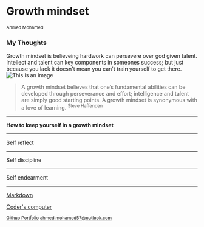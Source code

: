 # Growth mindset 
<sup> Ahmed Mohamed </sup>
### My Thoughts
Growth mindset is believeing hardwork can persevere over god given talent. Intellect and talent can key components in someones success; but just because you lack it doesn't mean you can't train yourself to get there. 
![This is an image](https://miro.medium.com/max/1332/1*PQBc8JCD5yu4x2wxCCGU1g.png)
> A growth mindset believes that one’s fundamental abilities can be developed through perseverance and effort; intelligence and talent are simply good starting points. A growth mindset is synonymous with a love of learning. 
<sup> Steve Haffenden </sup>

---

**How to keep yourself in a growth mindset** 

---

Self reflect

---

Self discipline 

---

Self endearment 

---
[Markdown](https://shiloh206.github.io/reading-notes/mardown)

[Coder's computer](https://shiloh206.github.io/reading-notes/coder'scomputer)

<sup>[Github Portfolio](https://github.com/shiloh206/) </sup>
<sup> <ahmed.mohamed57@outlook.com> </sup>
